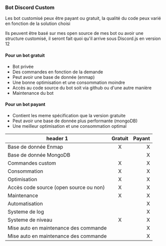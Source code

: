 ### Bot Discord Custom

Les bot customisé peux être payant ou gratuit, la qualité  du code peux varié en fonction de la solution choisi

Ils peuvent être basé sur mes open source de mes bot ou avoir une structure customisé, il seront fait quoi qu'il arrive sous Discord.js en version 12

#### Pour un bot gratuit

- Bot privée
- Des commandes en fonction de la demande
- Peut avoir une base de donnée (enmap)
- Une bonne optimisation  et une consommation moindre
- Accès au code source du bot soit via github ou d'une autre manière
- Maintenance du bot

#### Pour un bot payant
- Contient les meme spécification que la version gratuite
- Peut avoir une base de donnée plus performante (mongoDB)
- Une meilleur optimisation et une consommation optimal

<table>
    <thead>
        <tr>
            <th>header 1</th>
            <th align="center">Gratuit</th>
            <th align="right">Payant</th>
        </tr>
    </thead>
    <tbody>
        <tr>
            <td>Base de donnée Enmap</td>
            <td align="center">X</td>
            <td align="right">X</td>
        </tr>
        <tr>
            <td>Base de donnée MongoDB</td>
            <td align="center"></td>
            <td align="right">X</td>
        </tr>
        <tr>
            <td>Commandes custom</td>
            <td align="center">X</td>
            <td align="right">X</td>
        </tr>
      <tr>
            <td>Consommation</td>
            <td align="center">X</td>
            <td align="right">X</td>
        </tr>
      <tr>
            <td>Optimisation</td>
            <td align="center">X</td>
            <td align="right">X</td>
        </tr>
      <tr>
            <td>Accès code source (open source ou non)</td>
            <td align="center">X</td>
            <td align="right">X</td>
        </tr>
      <tr>
            <td>Maintenance</td>
            <td align="center">X</td>
            <td align="right">X</td>
        </tr>
      <tr>
            <td>Automatisation</td>
            <td align="center"></td>
            <td align="right">X</td>
        </tr>
      <tr>
            <td>Systeme de log</td>
            <td align="center"></td>
            <td align="right">X</td>
        </tr>
      <tr>
            <td>Systeme de niveau</td>
            <td align="center">X</td>
            <td align="right">X</td>
        </tr>
      <tr>
            <td>Mise auto en maintenance des commande</td>
            <td align="center"></td>
            <td align="right">X</td>
        </tr>
      <tr>
            <td>Mise auto en maintenance des commande</td>
            <td align="center"></td>
            <td align="right">X</td>
        </tr>
    </tbody>
</table>
